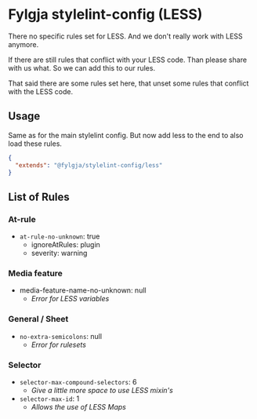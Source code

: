 # Fylgja stylelint-config (LESS)

There no specific rules set for LESS.
And we don't really work with LESS anymore.

If there are still rules that conflict with your LESS code.
Than please share with us what.
So we can add this to our rules.

That said there are some rules set here,
that unset some rules that conflict with the LESS code.

## Usage

Same as for the main stylelint config.
But now add less to the end to also load these rules.

```json
{
  "extends": "@fylgja/stylelint-config/less"
}
```

## List of Rules

### At-rule

- `at-rule-no-unknown`: true
  - ignoreAtRules: plugin
  - severity: warning

### Media feature

- media-feature-name-no-unknown: null
  - _Error for LESS variables_

### General / Sheet

- `no-extra-semicolons`: null
  - _Error for rulesets_

### Selector

- `selector-max-compound-selectors`: 6
  - _Give a little more space to use LESS mixin's_
- `selector-max-id`: 1
  - _Allows the use of LESS Maps_
